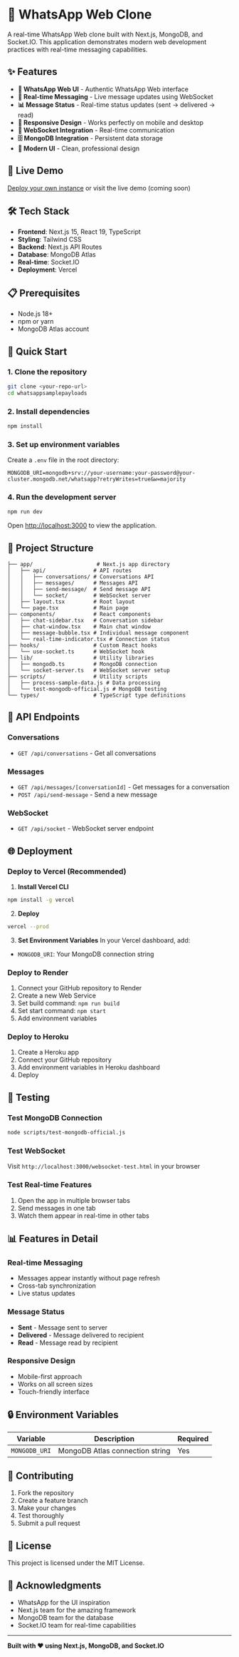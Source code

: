 # 📱 WhatsApp Web Clone

A real-time WhatsApp Web clone built with Next.js, MongoDB, and Socket.IO. This application demonstrates modern web development practices with real-time messaging capabilities.

## ✨ Features

- **📱 WhatsApp Web UI** - Authentic WhatsApp Web interface
- **💬 Real-time Messaging** - Live message updates using WebSocket
- **📊 Message Status** - Real-time status updates (sent → delivered → read)
- **📱 Responsive Design** - Works perfectly on mobile and desktop
- **🔌 WebSocket Integration** - Real-time communication
- **🗄️ MongoDB Integration** - Persistent data storage
- **🎨 Modern UI** - Clean, professional design

## 🚀 Live Demo

[Deploy your own instance](#deployment) or visit the live demo (coming soon)

## 🛠️ Tech Stack

- **Frontend**: Next.js 15, React 19, TypeScript
- **Styling**: Tailwind CSS
- **Backend**: Next.js API Routes
- **Database**: MongoDB Atlas
- **Real-time**: Socket.IO
- **Deployment**: Vercel

## 📋 Prerequisites

- Node.js 18+ 
- npm or yarn
- MongoDB Atlas account

## 🚀 Quick Start

### 1. Clone the repository
```bash
git clone <your-repo-url>
cd whatsappsamplepayloads
```

### 2. Install dependencies
```bash
npm install
```

### 3. Set up environment variables
Create a `.env` file in the root directory:
```env
MONGODB_URI=mongodb+srv://your-username:your-password@your-cluster.mongodb.net/whatsapp?retryWrites=true&w=majority
```

### 4. Run the development server
```bash
npm run dev
```

Open [http://localhost:3000](http://localhost:3000) to view the application.

## 📁 Project Structure

```
├── app/                    # Next.js app directory
│   ├── api/               # API routes
│   │   ├── conversations/ # Conversations API
│   │   ├── messages/      # Messages API
│   │   ├── send-message/  # Send message API
│   │   └── socket/        # WebSocket server
│   ├── layout.tsx         # Root layout
│   └── page.tsx           # Main page
├── components/            # React components
│   ├── chat-sidebar.tsx   # Conversation sidebar
│   ├── chat-window.tsx    # Main chat window
│   ├── message-bubble.tsx # Individual message component
│   └── real-time-indicator.tsx # Connection status
├── hooks/                 # Custom React hooks
│   └── use-socket.ts      # WebSocket hook
├── lib/                   # Utility libraries
│   ├── mongodb.ts         # MongoDB connection
│   └── socket-server.ts   # WebSocket server setup
├── scripts/               # Utility scripts
│   ├── process-sample-data.js # Data processing
│   └── test-mongodb-official.js # MongoDB testing
└── types/                 # TypeScript type definitions
```

## 🔧 API Endpoints

### Conversations
- `GET /api/conversations` - Get all conversations

### Messages
- `GET /api/messages/[conversationId]` - Get messages for a conversation
- `POST /api/send-message` - Send a new message

### WebSocket
- `GET /api/socket` - WebSocket server endpoint

## 🌐 Deployment

### Deploy to Vercel (Recommended)

1. **Install Vercel CLI**
```bash
npm install -g vercel
```

2. **Deploy**
```bash
vercel --prod
```

3. **Set Environment Variables**
In your Vercel dashboard, add:
- `MONGODB_URI`: Your MongoDB connection string

### Deploy to Render

1. Connect your GitHub repository to Render
2. Create a new Web Service
3. Set build command: `npm run build`
4. Set start command: `npm start`
5. Add environment variables

### Deploy to Heroku

1. Create a Heroku app
2. Connect your GitHub repository
3. Add environment variables in Heroku dashboard
4. Deploy

## 🧪 Testing

### Test MongoDB Connection
```bash
node scripts/test-mongodb-official.js
```

### Test WebSocket
Visit `http://localhost:3000/websocket-test.html` in your browser

### Test Real-time Features
1. Open the app in multiple browser tabs
2. Send messages in one tab
3. Watch them appear in real-time in other tabs

## 📊 Features in Detail

### Real-time Messaging
- Messages appear instantly without page refresh
- Cross-tab synchronization
- Live status updates

### Message Status
- **Sent** - Message sent to server
- **Delivered** - Message delivered to recipient
- **Read** - Message read by recipient

### Responsive Design
- Mobile-first approach
- Works on all screen sizes
- Touch-friendly interface

## 🔒 Environment Variables

| Variable | Description | Required |
|----------|-------------|----------|
| `MONGODB_URI` | MongoDB Atlas connection string | Yes |

## 🤝 Contributing

1. Fork the repository
2. Create a feature branch
3. Make your changes
4. Test thoroughly
5. Submit a pull request

## 📝 License

This project is licensed under the MIT License.

## 🙏 Acknowledgments

- WhatsApp for the UI inspiration
- Next.js team for the amazing framework
- MongoDB team for the database
- Socket.IO team for real-time capabilities

---

**Built with ❤️ using Next.js, MongoDB, and Socket.IO** 